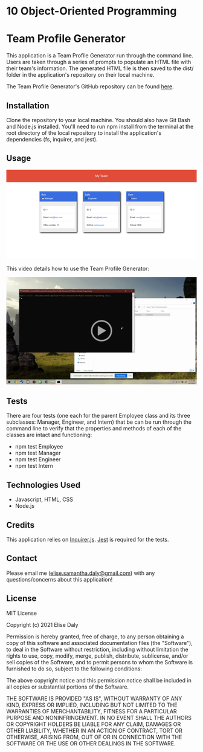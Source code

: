 # 10 Object-Oriented Programming
# Team Profile Generator

This application is a Team Profile Generator run through the command line. Users are taken through a series of prompts to populate an HTML file with their team's information. The generated HTML file is then saved to the dist/ folder in the application's repository on their local machine.

The Team Profile Generator's GitHub repository can be found [here](https://github.com/elisesamanthadaly/10-Object-Oriented-Programming).


## Installation

Clone the repository to your local machine. You should also have Git Bash and Node.js installed. You'll need to run npm install from the terminal at the root directory of the local repository to install the application's dependencies (fs, inquirer, and jest).


## Usage

![Screenshot](./assets/images/team-profile-generator.png)

This video details how to use the Team Profile Generator:

[![preview](./assets/images/preview.png)](https://drive.google.com/file/d/17A7vRmXZjj_CWxhBL6mbWV8u1gmC_txt/view?usp=sharing)


## Tests

There are four tests (one each for the parent Employee class and its three subclasses: Manager, Engineer, and Intern) that be can be run through the command line to verify that the properties and methods of each of the classes are intact and functioning:
* npm test Employee
* npm test Manager
* npm test Engineer
* npm test Intern


## Technologies Used

* Javascript, HTML, CSS
* Node.js


## Credits

This application relies on [Inquirer.js](https://www.npmjs.com/package/inquirer). [Jest](https://www.npmjs.com/package/jest) is required for the tests.


## Contact
Please email me (elise.samantha.daly@gmail.com) with any questions/concerns about this application!


## License

MIT License

Copyright (c) 2021 Elise Daly

Permission is hereby granted, free of charge, to any person obtaining a copy
of this software and associated documentation files (the "Software"), to deal
in the Software without restriction, including without limitation the rights
to use, copy, modify, merge, publish, distribute, sublicense, and/or sell
copies of the Software, and to permit persons to whom the Software is
furnished to do so, subject to the following conditions:

The above copyright notice and this permission notice shall be included in all
copies or substantial portions of the Software.

THE SOFTWARE IS PROVIDED "AS IS", WITHOUT WARRANTY OF ANY KIND, EXPRESS OR
IMPLIED, INCLUDING BUT NOT LIMITED TO THE WARRANTIES OF MERCHANTABILITY,
FITNESS FOR A PARTICULAR PURPOSE AND NONINFRINGEMENT. IN NO EVENT SHALL THE
AUTHORS OR COPYRIGHT HOLDERS BE LIABLE FOR ANY CLAIM, DAMAGES OR OTHER
LIABILITY, WHETHER IN AN ACTION OF CONTRACT, TORT OR OTHERWISE, ARISING FROM,
OUT OF OR IN CONNECTION WITH THE SOFTWARE OR THE USE OR OTHER DEALINGS IN THE
SOFTWARE.
